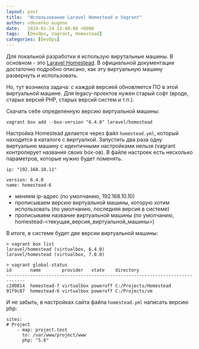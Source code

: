```yaml
---
layout: post
title:  "Использование Laravel Homestead и Vagrant"
author: vdovenko_eugene
date:   2019-01-24 13:40:00 +0000
tags:   [DevOps, Vagrant, Homestead]
categories: [DevOps]
---
```


Для локальной разработки я использую вирутальные машины. В основном - это 
[Laravel Homestead](https://app.vagrantup.com/laravel/boxes/homestead). В официальной документации достаточно подробно 
описано, как эту виртуальную машину развернуть и использовать. 

Но, тут возникла задача: с каждой версией обновляется ПО в этой виртуальной машине. Для legacy-проектов нужен старый
софт (вроде, старых версий PHP, старых версий систем и т.п.).

Скачать себе определенную версию виртуальной машины:

```
vagrant box add --box-version "6.4.0" laravel/homestead
```

Настройка Homestead делается через файл `homestead.yml`, который находится в каталоге с виртуалкой. Запустить 
два раза одну виртуальню машину с идентичными настройками нельзя (vagrant контролирует названия своих box-ов).
В файле настроек есть несколько параметров, которые нужно будет поменять.

```
ip: "192.168.10.11"

version: 6.4.0
name: homestead-6

```

- меняем ip-адрес (по умолчанию, 192.168.10.10) 
- прописываем версию виртуальной машины, которую хотим использовать (по умолчанию, последняя версия в системе)
- прописываем название виртуальной машины (по умолчанию, homestead-<текущая_версия_виртуальной_машины>)

В итоге, в системе будет две версии виртуальной машины:

```
> vagrant box list
laravel/homestead (virtualbox, 6.4.0)
laravel/homestead (virtualbox, 7.0.0)
```

```
> vagrant global-status
id       name        provider   state    directory
-----------------------------------------------------------------------------
c2d0814  homestead-7 virtualbox poweroff C:/Projects/Homestead
91f9c87  homestead-6 virtualbox poweroff C:/Projects/vm
```

И не забыть, в настройках сайта файла `homestead.yml` написать версию php:

```
sites:
# Project
    - map: project.test
      to: /var/www/project/www
      php: "5.6"
```
